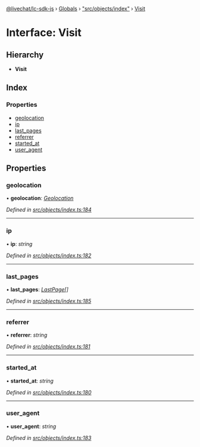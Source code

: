 [@livechat/lc-sdk-js](../README.md) › [Globals](../globals.md) › ["src/objects/index"](../modules/_src_objects_index_.md) › [Visit](_src_objects_index_.visit.md)

# Interface: Visit

## Hierarchy

* **Visit**

## Index

### Properties

* [geolocation](_src_objects_index_.visit.md#geolocation)
* [ip](_src_objects_index_.visit.md#ip)
* [last_pages](_src_objects_index_.visit.md#last_pages)
* [referrer](_src_objects_index_.visit.md#referrer)
* [started_at](_src_objects_index_.visit.md#started_at)
* [user_agent](_src_objects_index_.visit.md#user_agent)

## Properties

###  geolocation

• **geolocation**: *[Geolocation](_src_objects_index_.geolocation.md)*

*Defined in [src/objects/index.ts:184](https://github.com/livechat/lc-sdk-js/blob/e25bbbb/src/objects/index.ts#L184)*

___

###  ip

• **ip**: *string*

*Defined in [src/objects/index.ts:182](https://github.com/livechat/lc-sdk-js/blob/e25bbbb/src/objects/index.ts#L182)*

___

###  last_pages

• **last_pages**: *[LastPage](_src_objects_index_.lastpage.md)[]*

*Defined in [src/objects/index.ts:185](https://github.com/livechat/lc-sdk-js/blob/e25bbbb/src/objects/index.ts#L185)*

___

###  referrer

• **referrer**: *string*

*Defined in [src/objects/index.ts:181](https://github.com/livechat/lc-sdk-js/blob/e25bbbb/src/objects/index.ts#L181)*

___

###  started_at

• **started_at**: *string*

*Defined in [src/objects/index.ts:180](https://github.com/livechat/lc-sdk-js/blob/e25bbbb/src/objects/index.ts#L180)*

___

###  user_agent

• **user_agent**: *string*

*Defined in [src/objects/index.ts:183](https://github.com/livechat/lc-sdk-js/blob/e25bbbb/src/objects/index.ts#L183)*

